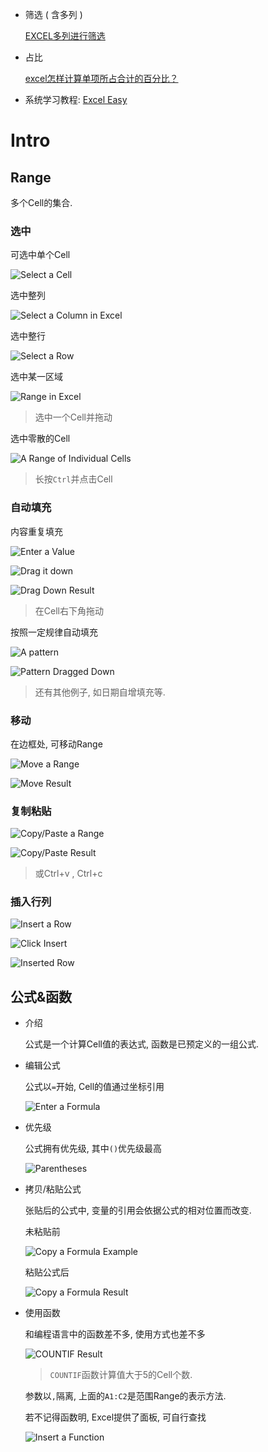 * 筛选 ( 含多列 )

  [EXCEL多列进行筛选](https://jingyan.baidu.com/article/b907e6270f640906e6891c31.html)

* 占比

  [excel怎样计算单项所占合计的百分比？](https://jingyan.baidu.com/article/b2c186c8f01f04c46ef6ffca.html)
  
* 系统学习教程: [Excel Easy](https://www.excel-easy.com/)

# Intro

## Range

多个Cell的集合.

### 选中

可选中单个Cell

![Select a Cell](.Excel/select-cell.png)

选中整列

![Select a Column in Excel](.Excel/select-column.png)

选中整行

![Select a Row](.Excel/select-row.png)

选中某一区域

![Range in Excel](.Excel/range-example.png)

> 选中一个Cell并拖动

选中零散的Cell

![A Range of Individual Cells](.Excel/range-individual-cells.png)

> 长按`Ctrl`并点击Cell

### 自动填充

内容重复填充

![Enter a Value](.Excel/enter-value.png)

![Drag it down](.Excel/drag-down.png)

![Drag Down Result](.Excel/drag-down-result.png)

> 在Cell右下角拖动

按照一定规律自动填充

![A pattern](.Excel/pattern.png)

![Pattern Dragged Down](.Excel/pattern-dragged-down.png)

> 还有其他例子, 如日期自增填充等.

### 移动

在边框处, 可移动Range

![Move a Range](.Excel/move.png)

![Move Result](.Excel/move-result.png)

### 复制粘贴

![Copy/Paste a Range](.Excel/copy-paste.png)

![Copy/Paste Result](.Excel/copy-paste-result.png)

> 或Ctrl+v , Ctrl+c

### 插入行列

![Insert a Row](.Excel/insert-row.png)

![Click Insert](.Excel/click-insert.png)

![Inserted Row](.Excel/inserted-row.png)

## 公式&函数

* 介绍

  公式是一个计算Cell值的表达式, 函数是已预定义的一组公式.

* 编辑公式

  公式以`=`开始, Cell的值通过坐标引用

  ![Enter a Formula](.Excel/formula-example.png)

* 优先级

  公式拥有优先级, 其中`()`优先级最高

  ![Parentheses](.Excel/parentheses.png)

* 拷贝/粘贴公式

  张贴后的公式中, 变量的引用会依据公式的相对位置而改变.

  未粘贴前

  ![Copy a Formula Example](.Excel/copy-formula-example.png)

  粘贴公式后

  ![Copy a Formula Result](.Excel/copy-formula-result.png)

* 使用函数

  和编程语言中的函数差不多, 使用方式也差不多

  ![COUNTIF Result](.Excel/countif-result.png)

  > `COUNTIF`函数计算值大于5的Cell个数.

  参数以`,`隔离, 上面的`A1:C2`是范围Range的表示方法.

  若不记得函数明, Excel提供了面板, 可自行查找
  
  ![Insert a Function](.Excel/insert-function.png)